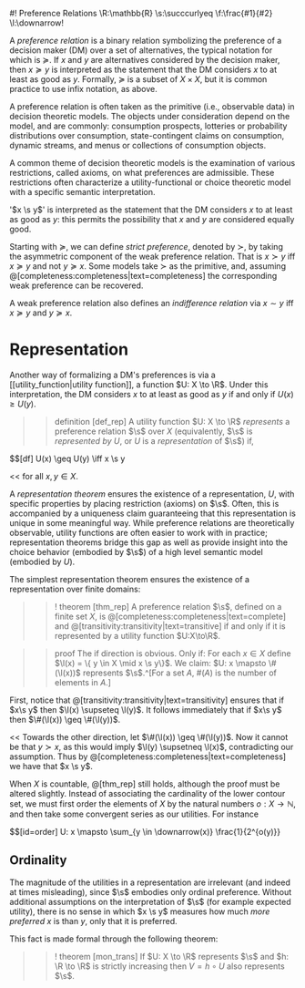 #! Preference Relations
\R:\mathbb{R}
\s:\succcurlyeq
\f:\frac{#1}{#2}
\l:\downarrow\!

A *preference relation* is a binary relation symbolizing the preference of a decision maker (DM) over a set of alternatives, the typical notation for which is $\succcurlyeq$. If $x$ and $y$ are alternatives considered by the decision maker, then $x \succcurlyeq y$ is interpreted as the statement that the DM considers $x$ to at least as good as $y$. Formally, $\succcurlyeq$ is a subset of $X \times X$, but it is common practice to use infix notation, as above.

A preference relation is often taken as the primitive (i.e., observable data) in decision theoretic models. The objects under consideration depend on the model, and are commonly: consumption prospects, lotteries or probability distributions over consumption, state-contingent claims on consumption, dynamic streams, and menus or collections of consumption objects.

A common theme of decision theoretic models is the examination of various restrictions, called axioms, on what preferences are admissible. These restrictions often characterize a utility-functional or choice theoretic model with a specific semantic interpretation. 

'$x \s y$' is interpreted as the statement that the DM considers $x$ to at least as good as $y$: this permits the possibility that $x$ and $y$ are considered equally good. 

Starting with $\succcurlyeq$, we can define *strict preference*, denoted by $\succ$, by taking the asymmetric component of the weak preference relation. That is $x \succ y$ iff $x \succcurlyeq y$ and not $y \succcurlyeq x$. Some models take $\succ$ as the primitive, and, assuming @[completeness:completeness|text=completeness] the corresponding weak preference can be recovered. 

A weak preference relation also defines an *indifference relation* via $x \sim y$ iff $x \succcurlyeq y$ and $y \succcurlyeq x$.

# Representation

Another way of formalizing a DM's preferences is via a [[utility_function|utility function]], a function $U: X \to \R$. Under this interpretation, the DM considers $x$ to at least as good as $y$ if and only if $U(x) \geq U(y)$.

>> definition [def_rep] A utility function $U: X \to \R$ *represents* a preference relation $\s$ over $X$ (equivalently, $\s$ is *represented by* $U$, or $U$ is a *representation* of $\s$) if,

$$[df] U(x) \geq U(y) \iff x \s y

<< for all $x,y \in X$.

A *representation theorem* ensures the existence of a representation, $U$, with specific properties by placing restriction (axioms) on $\s$. Often, this is accompanied by a uniqueness claim guaranteeing that this representation is unique in some meaningful way. While preference relations are theoretically observable, utility functions are often easier to work with in practice; representation theorems bridge this gap as well as provide insight into the choice behavior (embodied by $\s$) of a high level semantic model (embodied by $U$).

The simplest representation theorem ensures the existence of a representation over finite domains:

>>! theorem [thm_rep] A preference relation $\s$, defined on a finite set $X$, is @[completeness:completeness|text=complete] and @[transitivity:transitivity|text=transitive] if and only if it is represented by a utility function $U:X\to\R$.

>> proof The if direction is obvious. Only if: For each $x \in X$ define $\l(x) = \{ y \in X \mid x \s y\}$. We claim: $U: x \mapsto \#(\l(x))$ represents $\s$.^[For a set $A$, $\#(A)$ is the number of elements in $A$.]

First, notice that @[transitivity:transitivity|text=transitivity] ensures that if $x\s y$ then $\l(x) \supseteq \l(y)$. It follows immediately that if $x\s y$ then $\#(\l(x)) \geq \#(\l(y))$.

<< Towards the other direction, let $\#(\l(x)) \geq \#(\l(y))$. Now it cannot be that $y \succ x$, as this would imply $\l(y) \supsetneq \l(x)$, contradicting our assumption. Thus by @[completeness:completeness|text=completeness] we have that $x \s y$.

When $X$ is countable, @[thm_rep] still holds, although the proof must be altered slightly. Instead of associating the cardinality of the lower contour set, we must first order the elements of $X$ by the natural numbers $o: X \to \mathbb{N}$, and then take some convergent series as our utilities. For instance

$$[id=order] U: x \mapsto \sum_{y \in \downarrow(x)} \frac{1}{2^{o(y)}}

## Ordinality 

The magnitude of the utilities in a representation are irrelevant (and indeed at times misleading), since $\s$ embodies only ordinal preference. Without additional assumptions on the interpretation of $\s$ (for example expected utility), there is no sense in which $x \s y$ measures how much *more preferred* $x$ is than $y$, only that it is preferred.

This fact is made formal through the following theorem:

>>! theorem [mon_trans] If $U: X \to \R$ represents $\s$ and $h: \R \to \R$ is strictly increasing then $V = h \circ U$ also represents $\s$.
